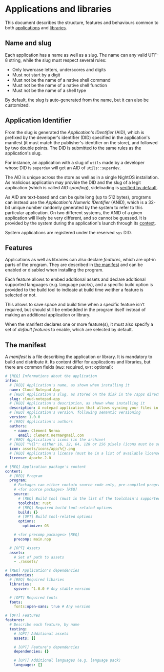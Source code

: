 # Applications and libraries

This document describes the structure, features and behaviours common to both [applications](../concepts/applications.md) and [libraries](../concepts/libraries.md).

## Name and slug

Each application has a name as well as a slug. The name can any valid UTF-8 string, while the slug must respect several rules:

- Only lowercase letters, underscores and digits
- Must not start by a digit
- Must not be the name of a native shell command
- Must not be the name of a native shell function
- Must not be the name of a shell type

By default, the slug is auto-generated from the name, but it can also be customized.

## Application Identifier

From the slug is generated the _Application's IDentifier_ (AID), which is prefixed by the developer's identifier (DID) specified in the application's manifest (it must match the publisher's identifier on the store), and followed by two double points. The DID is submitted to the same rules as the application's slug.

For instance, an application with a slug of `utils` made by a developer whose DID is `superdev` will get an AID of `utils::superdev`.

The AID is unique across the store as well as in a single NightOS installation. As malicious application may provide the DID and the slug of a legit application (which is called _AID spoofing_), sideloading is [verified by default](../concepts/applications.md#sideloading).

As AID are text-based and can be quite long (up to 512 bytes), programs can instead use the _Application's Numeric IDentifier_ (ANID), which is a 32-bit unique number randomly generated by the system to refer to this particular application. On two different systems, the ANID of a given application will likely be very different, and so cannot be guessed. It is provided by the system during the application's launch through its [context](applications/context.md).

System applications are registered under the reserved `sys` DID.

## Features

Applications as well as libraries can also declare _features_, which are opt-in parts of the program. They are described in [the manifest](#the-manifest) and can be enabled or disabled when installing the program.

Each feature allows to embed additional assets and declare additional supported languages (e.g. language packs), and a specific build option is provided to the build tool to indicate at build time weither a feature is selected or not.

This allows to save space and build time when a specific feature isn't required, but should still be embedded in the program itself instead of making an additional application or library.

When the manifest declares one or more feature(s), it must also specify a set of _default features_ to enable, which are selected by default.

## The manifest

A _manifest_ is a file describing the application or library. It is mandatory to build and distribute it. Its content differ for applications and libraries, but there are common fields (`REQ`: required, `OPT`: optional):

```yaml
# [REQ] Informations about the application
infos:
  # [REQ] Application's name, as shown when installing it
  name: Cloud Notepad App
  # [REQ] Application's slug, as stored on the disk in the /apps directory
  slug: cloud-notepad-app
  # [REQ] Application's description, as shown when installing it
  description: A notepad application that allows syncing your files in the cloud
  # [REQ] Application's version, following semantic versioning
  version: 1.0.0
  # [REQ] Application's authors
  authors:
    - name: Clément Nerma
      email: clement.nerma@gmail.com
  # [REQ] Application's icons (in the archive)
  # [REQ] "%{}": either 16, 32, 64, 128 or 256 pixels (icons must be square)
  icon: assets/icons/app/%{}.png
  # [REQ] Application's license (must be in a list of available licenses)
  license: Apache-2.0

# [REQ] Application package's content
content:
  # [REQ] Program
  program:
    # Packages can either contain source code only, pre-compiled programs only, or both
    # <for source packages> [REQ]
    source:
      # [REQ] Build tool (must in the list of the toolchain's supported build tools)
      toolchain: rust
      # [REQ] Required build tool-related options
      build: {}
      # [OPT] Build tool-related options
      options:
        optimize: O3

    # <for precomp packages> [REQ]
    precomp: main.npp

  # [OPT] Assets
  assets:
    # Set of path to assets
    - ./assets/

# [REQ] Application's dependencies
dependencies:
  # [REQ] Required libaries
  libraries:
    sysver: ^1.0.0 # Any stable version

  # [OPT] Required fonts
  fonts:
    fonts:open-sans: true # Any version

# [OPT] Features
features:
  # Describe each feature, by name
  testing:
    # [OPT] Additional assets
    assets: []

    # [OPT] Feature's dependencies
    dependencies: {}

    # [OPT] Additional languages (e.g. language pack)
    languages: []
```
